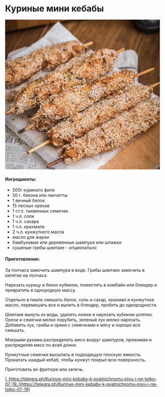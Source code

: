 # Куриные мини кебабы

![](../pics/384bfc241ed8f6f90e39b.jpg)

#### Ингредиенты:

* 500г куриного филе
* 50 г. бекона или панчетты
* 1 яичный белок
* 15 лесных орехов
* 1 ст.л. тыквенных семечек.
* 1 ч.л. соли
* 1 ч.л. сахара
* 1 ч.л. крахмала
* 2 ч.л. кунжутного масла
* масло для жарки
* бамбуковые или деревянные шампура или шпажки
* сушеные грибы шиитаке - опционально

#### Приготовление:

За полчаса замочить шампура в воде. Грибы шиитаке замочить в кипятке на полчаса.

Нарезать курицу и бекон кубиком, поместить в комбайн или блендер и превратить в однородную массу.

Отдельно в пиале смешать белок, соль и сахар, крахмал и кунжутное масло, перемешать все и вылить в блендер, пробить до однородности.

Шиитаке вынуть из воды, удалить ножки и нарезать кубиком шляпки. Орехи и семечки мелко порубить, зеленый лук мелко нарезать. Добавить лук, грибы и орехи с семечками к мясу и хорошо все смешать.

Мокрыми руками распределить мясо вокруг шампуров, прижимая и распределяя мясо по всей длине.

Кунжутные семечки высыпать в подходящую плоскую емкость. Прокатать каждый кебаб, чтобы кунжут покрыл всю поверхность.

Приготовить во фритюре или запечь.

[_https://telegra.ph/Kurinye-mini-kebaby-k-pyatnichnomu-pivu-i-ne-tolko-07-19_](https://telegra.ph/Kurinye-mini-kebaby-k-pyatnichnomu-pivu-i-ne-tolko-07-19)

